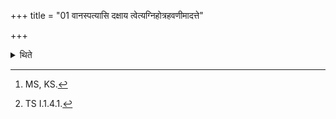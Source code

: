 +++
title = "01 वानस्पत्यासि दक्षाय त्वेत्यग्निहोत्रहवणीमादत्ते"

+++

<details><summary>थिते</summary>

1. (the Adhvaryu) takes up the Agnihotra ladle with Vānaspatyāsi...[^1] and the winnowing basket with veṣāya tva...[^2]  

[^1]: MS, KS.  

[^2]: TS I.1.4.1.
</details>

